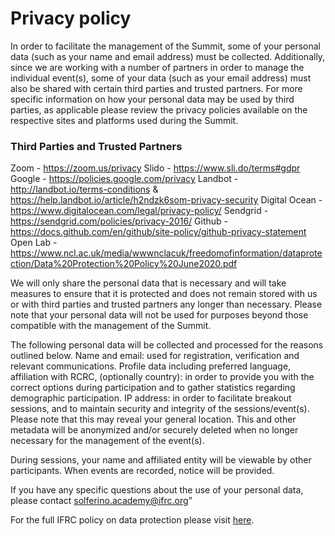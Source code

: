 # Privacy policy

In order to facilitate the management of the Summit, some of your personal data (such as your name and email address) must be collected.  Additionally, since we are working with a number of partners in order to manage the individual event(s), some of your data (such as your email address) must also be shared with certain third parties and trusted partners.  For more specific information on how your personal data may be used by third parties, as applicable please review the privacy policies available on the respective sites and platforms used during the Summit.

### Third Parties and Trusted Partners

Zoom - https://zoom.us/privacy
Slido - https://www.sli.do/terms#gdpr
Google - https://policies.google.com/privacy
Landbot - http://landbot.io/terms-conditions & https://help.landbot.io/article/h2ndzk6som-privacy-security
Digital Ocean - https://www.digitalocean.com/legal/privacy-policy/
Sendgrid - https://sendgrid.com/policies/privacy-2016/
Github - https://docs.github.com/en/github/site-policy/github-privacy-statement
Open Lab - https://www.ncl.ac.uk/media/wwwnclacuk/freedomofinformation/dataprotection/Data%20Protection%20Policy%20June2020.pdf


We will only share the personal data that is necessary and will take measures to ensure that it is protected and does not remain stored with us or with third parties and trusted partners any longer than necessary.  Please note that your personal data will not be used for purposes beyond those compatible with the management of the Summit.
 
The following personal data will be collected and processed for the reasons outlined below. 
Name and email: used for registration, verification and relevant communications. 
Profile data including preferred language, affiliation with RCRC, (optionally country): in order to provide you with the correct options during participation and to gather statistics regarding demographic participation.
IP address: in order to facilitate breakout sessions, and to maintain security and integrity of the sessions/event(s).  Please note that this may reveal your general location.  This and other metadata will be anonymized and/or securely deleted when no longer necessary for the management of the event(s).
 
During sessions, your name and affiliated entity will be viewable by other participants.  When events are recorded, notice will be provided.
 
If you have any specific questions about the use of your personal data, please contact solferino.academy@ifrc.org” 

For the full IFRC policy on data protection please visit [here](https://climate.red/assets/ifrc-data-protection-policy-en.pdf).


